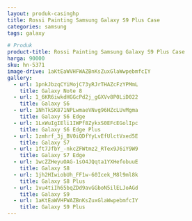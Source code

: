 ```yaml
---
layout: produk-casinghp
title: Rossi Painting Samsung Galaxy S9 Plus Case
categories: samsung
tags: galaxy

# Produk
product-title: Rossi Painting Samsung Galaxy S9 Plus Case
harga: 90000
sku: hn-5371
image-drive: 1aKtEaWVHFWAZBnKsZuxGlaWwpebmfcIY
gallery:
  - url: 1pnkJbzqCYiMojC73yRJrTHAZcFzYPMmL
    title: Galaxy Note 8
  - url: 1_6KR6iwkdHGGcPd2j_gGXVv8P0LiD022
    title: Galaxy S6
  - url: 1NhTkSK871NPLwmaeVNvg96HZcLUvMgma
    title: Galaxy S6 Edge
  - url: 1LxWuIgIEli1IWPf8ZykxS0EFcEGolIpc
    title: Galaxy S6 Edge Plus
  - url: 1zmhrf_3j_BV0iQDfYyLvEfUlctVxed5E
    title: Galaxy S7
  - url: 1ft7JfbY_-nkcZFWtmz2_RTex9J6iY9W9
    title: Galaxy S7 Edge
  - url: 1wcZZHeyuOAG-1sO4JQqta1YXHefobuuE
    title: Galaxy S8
  - url: 1jh2HIwiobUh_FF1w-60Icek_M8l9ml8k
    title: Galaxy S8 Plus
  - url: 1vu4tiIh65bqZDd9avGGboN5ilELJoAGd
    title: Galaxy S9
  - url: 1aKtEaWVHFWAZBnKsZuxGlaWwpebmfcIY
    title: Galaxy S9 Plus
---
```

